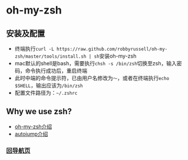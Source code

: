 # oh-my-zsh

## 安装及配置
* 终端执行`curl -L https://raw.github.com/robbyrussell/oh-my-zsh/master/tools/install.sh | sh`安装oh-my-zsh
* mac默认的shell是bash，需要执行`chsh -s /bin/zsh`切换至zsh，输入密码，命令执行成功后，重启终端
* 此时中端的命令提示符，已由用户名修改为`～`，或者在终端执行`echo $SHELL`，输出应该为`/bin/zsh`
* 配置文件路径为：`~/.zshrc`

## Why we use zsh?

* [oh-my-zsh介绍](http://zhuanlan.zhihu.com/mactalk/19556676)
* [autojump介绍](https://linux.cn/article-3401-1.html)

### [回导航页](../README.md)
